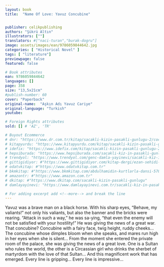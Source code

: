 ```yaml
---
layout: book
title:  "Name Of Love: Yavuz Concubine"


publisher: celikpublishing
authors: "Şükrü Altın"
illustrators: [""]
translators: #["naci-turan","burak-dogru"]
image: assets/images/ean/9786059844642.jpg
categories: [ "Historical Novel" ]
tags: [ "literature"]
previewpage: false
featured: false

# Book attributes
ean: 9786059844642
languages: []
page: 358
size: "13,5x21cm"
#publish-number: 60
cover: "Paperback"
original-name:  "Aşkın Adı Yavuz Cariye"
original-language: "Turkish"
youtube:

# Foreign Rights attributes
sold: [] # 'AZ', 'TR'

# Buyout Ecommerce
# dnr: "https://www.dr.com.tr/kitap/sacakli-kizin-pasakli-gunlugu-2/cocuk-ve-genclik/genclik-10-yas/roman-oyku/urunno=0001893059001"
# kitapyurdu: "https://www.kitapyurdu.com/kitap/sacakli-kizin-pasakli-gunlugu-2-/560122.html&filter_name=Sa%C3%A7akl%C4%B1+K%C4%B1z%27%C4%B1n+Pasakl%C4%B1+G%C3%BCnl%C3%BC%C4%9F%C3%BC+2"
# idefix: "https://www.idefix.com/kitap/sacakli-kizin-pasakli-gunlugu-2/cocuk-ve-genclik/genclik-10-yas/roman-oyku/urunno=0001893059001"
# hepsiburada: "https://www.hepsiburada.com/sacakli-kiz-in-pasakli-gunlugu-2-damla-yayinevi-p-HBV000012ER86"
# trendyol: "https://www.trendyol.com/genc-damla-yayinevi/sacakli-kiz-in-pasakli-gunlugu-2-p-54825777"
# gittigidiyor: #"https://www.gittigidiyor.com/kitap-dergi/ezan-sehidi-adnan-menderes_pdp_732728793"
# odatvkitap: #"https://www.odatvkitap.com.tr"
# bkmkitap: #"https://www.bkmkitap.com/abdulhamidin-kurtlarla-dansi-578226"
# amazontr: #"https://www.amazon.com.tr"
# dkitap: #"https://www.dkitap.com/sacakli-kizin-pasakli-gunlugu"
# damlayayinevi: "https://www.damlayayinevi.com.tr/sacakli-kiz-in-pasakli-gunlugu-2-bu-iste-bi-terslik-var"

# For adding excerpt add <!--more--> and break the line
---
```

Yavuz was a brave man on a black horse. With
his sharp eyes, “Behave, my valiants!” not only his
valiants, but also the banner and the bricks were
rearing. “Attack in such a way,” he was sa-ying,
“that even the enemy will not be satisfied with your
hostility!” He was giving the news of a great war.
That concubine? Concubine with a fairy face,
twig height, ruddy cheeks... The concubine whose
dimples bloom when she speaks, and mares run
high in her eyes when she is silent... From the moment she entered the private room of the palace,
she was giving the news of a great love.
One is a Sultan who rules the world, the other is a Circassian girl who drinks the sherbet of
martyrdom with the love of that Sultan... And this
magnificent work that has emerged. Every line is
gripping... Every line is impressive...
<!--more--> 

